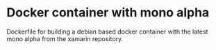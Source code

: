 # Docker container with mono alpha

Dockerfile for building a debian based docker container with the latest mono alpha from the xamarin repository. 
